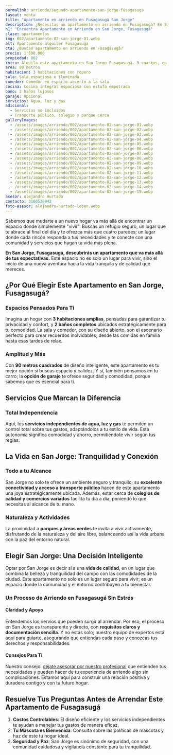```yaml
---
permalink: arriendo/segundo-apartamento-san-jorge-fusagasuga
layout: venta
title: "Apartamento en arriendo en Fusagasugá San Jorge"
description: ¿Necesitas un apartamento en arriendo en Fusagasugá? En San Jorge te ofrecen apartamento con espacio, comodidad y todos los servicios | LEBEN
h1: "Encuentra Apartamento en Arriendo en San Jorge, Fusagasugá"
clase: apartamentos
img: 002/apartamento-02-san-jorge-01.webp
alt: Apartamento alquiler Fusagasuga
cta: ¿Buscas apartamento en arriendo en Fusagasugá?
precio: 1'500.000
propiedad: 002
intro: Alquila este apartamento en San Jorge Fusagasugá. 3 cuartos, en una zona tranquila y con servicios independientes
area: 90 metros
habitacion: 3 habitaciones con ropero
sala: Sala espaciosa e iluminada
comedor: Comedor en espacio abierto a la sala
cocina: Cocina integral espaciosa con estufa empotrada
bano: 2 baños lujosos
garaje: Opcional
servicios: Agua, luz y gas
adicional:
  - Servicios no incluidos
  - Tranporte público, colegio y parque cerca
galleryImages:
  - /assets/images/arriendo/002/apartamento-02-san-jorge-01.webp
  - /assets/images/arriendo/002/apartamento-02-san-jorge-02.webp
  - /assets/images/arriendo/002/apartamento-02-san-jorge-03.webp
  - /assets/images/arriendo/002/apartamento-02-san-jorge-04.webp
  - /assets/images/arriendo/002/apartamento-02-san-jorge-05.webp
  - /assets/images/arriendo/002/apartamento-02-san-jorge-06.webp
  - /assets/images/arriendo/002/apartamento-02-san-jorge-07.webp
  - /assets/images/arriendo/002/apartamento-02-san-jorge-08.webp
  - /assets/images/arriendo/002/apartamento-02-san-jorge-09.webp
  - /assets/images/arriendo/002/apartamento-02-san-jorge-10.webp
  - /assets/images/arriendo/002/apartamento-02-san-jorge-11.webp
  - /assets/images/arriendo/002/apartamento-02-san-jorge-12.webp
  - /assets/images/arriendo/002/apartamento-02-san-jorge-13.webp
  - /assets/images/arriendo/002/apartamento-02-san-jorge-14.webp
  - /assets/images/arriendo/002/apartamento-02-san-jorge-15.webp
asesor: Alejandro Hurtado
contacto: 3160520942
foto-asesor: alejandro-hurtado-leben.webp
---
```

Sabemos que mudarte a un nuevo hogar va más allá de encontrar un espacio donde simplemente "vivir". Buscas un refugio seguro, un lugar que te abrace al final del día y te ofrezca más que cuatro paredes; un lugar donde cada rincón responda a tus necesidades y te conecte con una comunidad y servicios que hagan tu vida más plena.

**En San Jorge, Fusagasugá, descubrirás un apartamento que va más allá de tus expectativas.** Este espacio no es solo un lugar para vivir, sino el inicio de una nueva aventura hacia la vida tranquila y de calidad que mereces. 

## ¿Por Qué Elegir Este Apartamento en San Jorge, Fusagasugá?

### Espacios Pensados Para Ti

Imagina un hogar con **3 habitaciones amplias**, pensadas para garantizar tu privacidad y confort, y **2 baños completos** ubicados estratégicamente para tu comodidad. La sala y comedor, con su diseño abierto, son el escenario perfecto para crear recuerdos inolvidables, desde las comidas en familia hasta esas tardes de relax.

### Amplitud y Más

Con **90 metros cuadrados** de diseño inteligente, este apartamento es tu mejor opción si buscas espacio y calidez. Y sí, también pensamos en tu carro; la **opción de garaje** te ofrece seguridad y comodidad, porque sabemos que es esencial para ti.

## Servicios Que Marcan la Diferencia

### Total Independencia

Aquí, los **servicios independientes de agua, luz y gas** te permiten un control total sobre tus gastos, adaptándolos a tu estilo de vida. Esta autonomía significa comodidad y ahorro, permitiéndote vivir según tus reglas.

## La Vida en San Jorge: Tranquilidad y Conexión

### Todo a tu Alcance

San Jorge no solo te ofrece un ambiente seguro y tranquilo; su **excelente conectividad y acceso a transporte público** hacen de este apartamento una joya estratégicamente ubicada. Además, estar cerca de **colegios de calidad y comercios variados** facilita tu día a día, poniendo lo que necesitas al alcance de tu mano.

### Naturaleza y Actividades

La proximidad a **parques y áreas verdes** te invita a vivir activamente, disfrutando de la naturaleza y del aire libre, balanceando así la vida urbana con la paz del entorno natural.

## Elegir San Jorge: Una Decisión Inteligente

Optar por San Jorge es decir sí a una **vida de calidad**, en un lugar que combina la belleza y tranquilidad del campo con las comodidades de la ciudad. Este apartamento no solo es un lugar seguro para vivir; es un espacio donde la comunidad y el entorno contribuyen a tu bienestar.

### Un Proceso de Arriendo en Fusagasugá Sin Estrés

#### Claridad y Apoyo

Entendemos los nervios que pueden surgir al arrendar. Por eso, el proceso en San Jorge es transparente y directo, con **requisitos claros y documentación sencilla**. Y no estás solo; nuestro equipo de expertos está aquí para guiarte, asegurando que entiendas cada paso y conozcas tus derechos y responsabilidades.

#### Consejos Para Ti

Nuestro consejo: [déjate asesorar por nuestro profesional](#asesor) que entienden tus necesidades y pueden hacer de tu experiencia de arriendo algo sin complicaciones. Estamos aquí para construir una relación positiva y duradera contigo y con tu futuro hogar.

## Resuelve Tus Preguntas Antes de Arrendar Este Apartamento de Fusagasugá

1. **Costos Controlables**: El diseño eficiente y los servicios independientes te ayudan a manejar tus gastos de manera eficaz.
2. **Tu Mascota es Bienvenida**: Consulta sobre las políticas de mascotas y haz de este tu hogar ideal.
3. **Seguridad y Paz**: San Jorge es sinónimo de seguridad, con una comunidad cuidadosa y vigilancia constante para tu tranquilidad.
